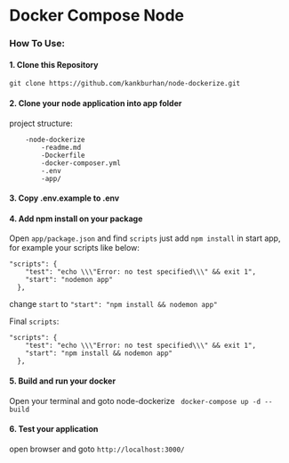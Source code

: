 # Docker Compose Node

### How To Use:

#### 1. Clone this Repository
```git clone https://github.com/kankburhan/node-dockerize.git```

#### 2. Clone your node application into app folder
project structure:
```
    -node-dockerize
        -readme.md
        -Dockerfile
        -docker-composer.yml
        -.env
        -app/
```
#### 3. Copy .env.example to .env
#### 4. Add npm install on your package
Open ```app/package.json``` and find ```scripts``` just add ```npm install``` in start app, for example your scripts like below:
```
"scripts": {
    "test": "echo \\\"Error: no test specified\\\" && exit 1",
    "start": "nodemon app"
  },
```

change ```start``` to 
 ```"start": "npm install && nodemon app"```

Final ```scripts```:
```
"scripts": {
    "test": "echo \\\"Error: no test specified\\\" && exit 1",
    "start": "npm install && nodemon app"
  },
```

#### 5. Build and run your docker
Open your terminal and goto node-dockerize
``` docker-compose up -d --build```

#### 6. Test your application
open browser and goto
``` http://localhost:3000/ ```
